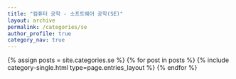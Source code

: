 ```yaml
---
title: "컴퓨터 공학 - 소프트웨어 공학(SE)"
layout: archive
permalink: /categories/se
author_profile: true
category_nav: true
---
```

{% assign posts = site.categories.se %}
{% for post in posts %} {% include category-single.html type=page.entries_layout %} {% endfor %}